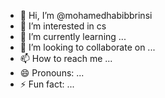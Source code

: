 - 👋 Hi, I’m @mohamedhabibbrinsi
- 👀 I’m interested in cs
- 🌱 I’m currently learning ...
- 💞️ I’m looking to collaborate on ...
- 📫 How to reach me ...
- 😄 Pronouns: ...
- ⚡ Fun fact: ...

<!---
mohamedhabibbrinsi/mohamedhabibbrinsi is a ✨ special ✨ repository because its `README.md` (this file) appears on your GitHub profile.
You can click the Preview link to take a look at your changes.
--->
